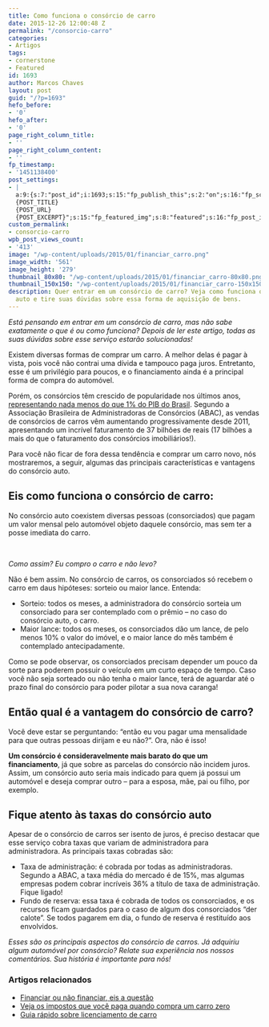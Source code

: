```yaml
---
title: Como funciona o consórcio de carro
date: 2015-12-26 12:00:48 Z
permalink: "/consorcio-carro"
categories:
- Artigos
tags:
- cornerstone
- Featured
id: 1693
author: Marcos Chaves
layout: post
guid: "/?p=1693"
hefo_before:
- '0'
hefo_after:
- '0'
page_right_column_title:
- ''
page_right_column_content:
- ''
fp_timestamp:
- '1451138400'
post_settings:
- |
  a:9:{s:7:"post_id";i:1693;s:15:"fp_publish_this";s:2:"on";s:16:"fp_schedule_this";s:3:"yes";s:11:"fp_datetime";s:16:"2015/12/26 12:00";s:18:"fp_timezone_offset";s:3:"120";s:8:"msg_body";s:66:"Novo post no {SITE_NAME}
  {POST_TITLE}
  {POST_URL}
  {POST_EXCERPT}";s:15:"fp_featured_img";s:8:"featured";s:16:"fp_post_img_text";s:0:"";s:5:"pages";a:2:{i:0;s:3:"own";i:1;s:15:"520743491417556";}}
custom_permalink:
- consorcio-carro
wpb_post_views_count:
- '413'
image: "/wp-content/uploads/2015/01/financiar_carro.png"
image_width: '561'
image_height: '279'
thumbnail_80x80: "/wp-content/uploads/2015/01/financiar_carro-80x80.png"
thumbnail_150x150: "/wp-content/uploads/2015/01/financiar_carro-150x150.png"
description: Quer entrar em um consórcio de carro? Veja como funciona o consórcio
  auto e tire suas dúvidas sobre essa forma de aquisição de bens.
---
```


_Está pensando em entrar em um consórcio de carro, mas não sabe exatamente o que é ou como funciona? Depois de ler este artigo, todas as suas dúvidas sobre esse serviço estarão solucionadas!_

Existem diversas formas de comprar um carro. A melhor delas é pagar à vista, pois você não contrai uma dívida e tampouco paga juros. Entretanto, esse é um privilégio para poucos, e o financiamento ainda é a principal forma de compra do automóvel.

Porém, os consórcios têm crescido de popularidade nos últimos anos, [representando nada menos do que 1% do PIB do Brasil](http://www.moneyguru.com.br/meu-bolso/9-dicas-que-voce-precisa-saber-sobre-consorcio-de-carro/). Segundo a Associação Brasileira de Administradoras de Consórcios (ABAC), as vendas de consórcios de carros vêm aumentando progressivamente desde 2011, apresentando um incrível faturamento de 37 bilhões de reais (17 bilhões a mais do que o faturamento dos consórcios imobiliários!).

Para você não ficar de fora dessa tendência e comprar um carro novo, nós mostraremos, a seguir, algumas das principais características e vantagens do consórcio auto.

## Eis como funciona o consórcio de carro:

No consórcio auto coexistem diversas pessoas (consorciados) que pagam um valor mensal pelo automóvel objeto daquele consórcio, mas sem ter a posse imediata do carro.

&nbsp;

_Como assim? Eu compro o carro e não levo?_

Não é bem assim. No consórcio de carros, os consorciados só recebem o carro em daus hipóteses: sorteio ou maior lance. Entenda:

  * Sorteio: todos os meses, a administradora do consórcio sorteia um consorciado para ser contemplado com o prêmio – no caso do consórcio auto, o carro.
  * Maior lance: todos os meses, os consorciados dão um lance, de pelo menos 10% o valor do imóvel, e o maior lance do mês também é contemplado antecipadamente.

Como se pode observar, os consorciados precisam depender um pouco da sorte para poderem possuir o veículo em um curto espaço de tempo. Caso você não seja sorteado ou não tenha o maior lance, terá de aguardar até o prazo final do consórcio para poder pilotar a sua nova caranga!

## Então qual é a vantagem do consórcio de carro?

Você deve estar se perguntando: “então eu vou pagar uma mensalidade para que outras pessoas dirijam e eu não?”. Ora, não é isso!

**Um consórcio é consideravelmente mais barato do que um financiamento**, já que sobre as parcelas do consórcio não incidem juros. Assim, um consórcio auto seria mais indicado para quem já possui um automóvel e deseja comprar outro – para a esposa, mãe, pai ou filho, por exemplo.

## Fique atento às taxas do consórcio auto

Apesar de o consórcio de carros ser isento de juros, é preciso destacar que esse serviço cobra taxas que variam de administradora para administradora. As principais taxas cobradas são:

  * Taxa de administração: é cobrada por todas as administradoras. Segundo a ABAC, a taxa média do mercado é de 15%, mas algumas empresas podem cobrar incríveis 36% a título de taxa de administração. Fique ligado!
  * Fundo de reserva: essa taxa é cobrada de todos os consorciados, e os recursos ficam guardados para o caso de algum dos consorciados “der calote”. Se todos pagarem em dia, o fundo de reserva é restituído aos envolvidos.

_Esses são os principais aspectos do consórcio de carros. Já adquiriu algum automóvel por consórcio? Relate sua experiência nos nossos comentários. Sua história é importante para nós!_

### Artigos relacionados

  * <a href="/financiar-ou-nao-financiar-eis-a-questao" target="_blank">Financiar ou não financiar, eis a questão</a>
  * <a href="/impostos-na-hora-de-comprar-uma-carro-zero" target="_blank">Veja os impostos que você paga quando compra um carro zero</a>
  * <a href="/guia-rapido-sobre-licenciamento-de-carro" target="_blank">Guia rápido sobre licenciamento de carro</a>